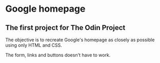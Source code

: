 # Google homepage

## The first project for The Odin Project

The objective is to recreate Google's homepage as closely as possible using only HTML and CSS.

The form, links and buttons doesn't have to work.
